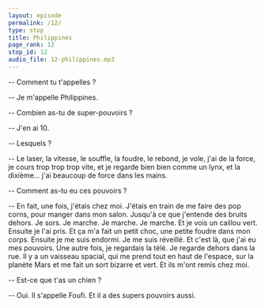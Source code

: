 ```yaml
---
layout: episode
permalink: /12/
type: stop
title: Philippines
page_rank: 12
stop_id: 12
audio_file: 12-philippines.mp3
---
```


-- Comment tu t'appelles ?

-- Je m'appelle Philippines.

-- Combien as-tu de super-pouvoirs ?

-- J'en ai 10.

-- Lesquels ?

-- Le laser, la vitesse, le souffle, la foudre, le rebond, je vole, j'ai de la force, je cours trop trop trop vite, et je regarde bien bien comme un lynx, et la dixième… j'ai beaucoup de force dans les mains.

-- Comment as-tu eu ces pouvoirs ?

-- En fait, une fois, j'étais chez moi. J'étais en train de me faire des pop corns, pour manger dans mon salon. Jusqu'à ce que j'entende des bruits dehors. Je sors. Je marche. Je marche. Je marche. Et je vois un caillou vert. Ensuite je l'ai pris. Et ça m'a fait un petit choc, une petite foudre dans mon corps. Ensuite je me suis endormi. Je me suis réveillé. Et c'est là, que j'ai eu mes pouvoirs. Une autre fois, je regardais la télé. Je regarde dehors dans la rue. Il y a un vaisseau spacial, qui me prend tout en haut de l'espace, sur la planète Mars et me fait un sort bizarre et vert. Et ils m'ont remis chez moi.

-- Est-ce que t'as un chien ?

-- Oui. Il s'appelle Foufi. Et il a des supers pouvoirs aussi.
